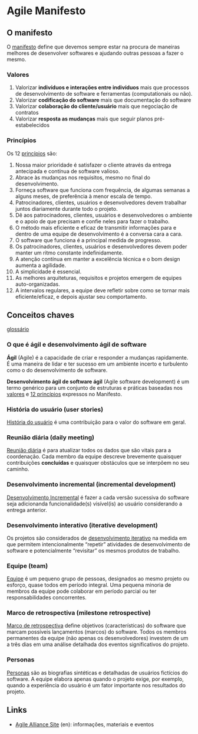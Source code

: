 # Agile Manifesto

## O manifesto

O [manifesto](https://www.agilealliance.org/agile101/the-agile-manifesto/) define que devemos sempre estar 
na procura de maneiras melhores de desenvolver softwares e ajudando outras pessoas a fazer o mesmo. 

### Valores

1. Valorizar **indivíduos e interações entre indivíduos** mais que processos de desenvolvimento de software e ferramentas (computationais ou não).
2. Valorizar **codificação do software** mais que documentação do software
3. Valorizar **colaboração do cliente/usuário** mais que negociação de contratos
4. Valorizar **resposta as mudanças** mais que seguir planos pré-estabelecidos

### Princípios

Os 12 [princípios](https://www.agilealliance.org/agile101/12-principles-behind-the-agile-manifesto/) são:

1. Nossa maior prioridade é satisfazer o cliente através da entrega antecipada e contínua de software valioso.
2. Abrace às mudanças nos requisitos, mesmo no final do desenvolvimento.
3. Forneça software que funciona com frequência, de algumas semanas a alguns meses, de preferência à menor escala de tempo.
4. Patrocinadores, clientes, usuários e desenvolvedores devem trabalhar juntos diariamente durante todo o projeto.
5. Dê aos patrocinadores, clientes, usuários e desenvolvedores o ambiente e o apoio de que precisam e confie neles para fazer o trabalho.
6. O método mais eficiente e eficaz de transmitir informações para e dentro de uma equipe de desenvolvimento é a conversa cara a cara.
7. O software que funciona é a principal medida de progresso.
8. Os patrocinadores, clientes, usuários e desenvolvedores devem poder manter um ritmo constante indefinidamente.
9. A atenção contínua em manter a excelência técnica e o bom design aumenta a agilidade.
10. A simplicidade é essencial.
11. As melhores arquiteturas, requisitos e projetos emergem de equipes auto-organizadas.
12. A intervalos regulares, a equipe deve refletir sobre como se tornar mais eficiente/eficaz, e depois ajustar seu comportamento.


## Conceitos chaves

[glossário](https://www.agilealliance.org/agile101/agile-glossary/)

### O que é ágil e desenvolvimento ágil de software

**Ágil** (Agile) é a capacidade de criar e responder a mudanças rapidamente. 
É uma maneira de lidar e ter sucesso em um ambiente incerto e turbulento como o do desenvolvimento de software.

**Desenvolvimento ágil de software ágil** (Agile software development) é um termo genérico para um conjunto de 
estruturas e práticas baseadas nos [valores](https://www.agilealliance.org/agile101/the-agile-manifesto/) 
e [12 princípios](https://www.agilealliance.org/agile101/12-principles-behind-the-agile-manifesto/) 
expressos no Manifesto.


### História do usuário (user stories)

[História do usuário](https://www.agilealliance.org/glossary/user-stories/) é uma contribuição 
para o valor do software em geral.

### Reunião diária (daily meeting)

[Reunião diária](https://www.agilealliance.org/glossary/daily-meeting/) é para atualizar todos 
os dados que são vitais para a coordenação. Cada membro da equipe descreve brevemente quaisquer 
contribuições **concluídas** e quaisquer obstáculos que se interpõem no seu caminho.

### Desenvolvimento incremental (incremental development)

[Desenvolvimento Incremental](https://www.agilealliance.org/glossary/incremental-development/) é fazer 
a cada versão sucessiva do software seja adicionanda funcionalidade(s) visível(is) ao usuário 
considerando a entrega anterior.

### Desenvolvimento interativo (iterative development)

Os projetos são considerados de 
[desenvolvimento iterativo](https://www.agilealliance.org/glossary/iterative-development/) na medida 
em que permitem intencionalmente “repetir” atividades de desenvolvimento de software e potencialmente 
“revisitar” os mesmos produtos de trabalho.

### Equipe (team)

[Equipe](https://www.agilealliance.org/glossary/team/) é um pequeno grupo de pessoas, designados 
ao mesmo projeto ou esforço, quase todos em período integral. 
Uma pequena minoria de membros da equipe pode colaborar em período parcial ou ter 
responsabilidades concorrentes.

### Marco de retrospectiva (milestone retrospective)

[Marco de retrospectiva](https://www.agilealliance.org/glossary/milestone-retrospective/) 
define objetivos (características) do software que marcam possíveis lançamentos (marcos) 
do software. 
Todos os membros permanentes da equipe (não apenas os desenvolvedores) investem 
de um a três dias em uma análise detalhada dos eventos significativos do projeto.

### Personas

[Personas](https://www.agilealliance.org/glossary/personas/) 
são as biografias sintéticas e detalhadas de usuários fictícios do software.
A equipe elabora apenas quando o projeto exige, por exemplo, quando a experiência 
do usuário é um fator importante nos resultados do projeto.


## Links

- [Agile Alliance Site](https://www.agilealliance.org) (en): informações, materiais e eventos
